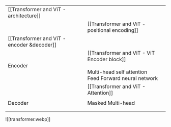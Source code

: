 

|                                            |                                                                                                             |
| ------------------------------------------ | ----------------------------------------------------------------------------------------------------------- |
| [[Transformer and ViT - architecture]]     |                                                                                                             |
|                                            | [[Transformer and ViT - positional encoding]]                                                               |
| [[Transformer and ViT - encoder &decoder]] |                                                                                                             |
| Encoder                                    | [[Transformer and ViT - ViT Encoder block]]<br><br>Multi-head self attention<br>Feed Forward neural network |
|                                            | [[Transformer and ViT - Attention]]                                                                         |
|                                            |                                                                                                             |
| Decoder                                    | Masked Multi-head                                                                                           |
|                                            |                                                                                                             |
|                                            |                                                                                                             |


![[transformer.webp]]